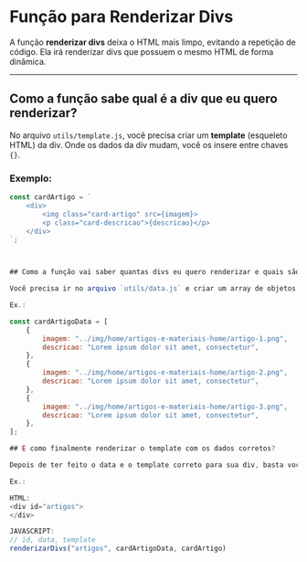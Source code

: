 # Função para Renderizar Divs

A função **renderizar divs** deixa o HTML mais limpo, evitando a repetição de código. Ela irá renderizar divs que possuem o mesmo HTML de forma dinâmica.

---

## Como a função sabe qual é a div que eu quero renderizar?

No arquivo `utils/template.js`, você precisa criar um **template** (esqueleto HTML) da div. Onde os dados da div mudam, você os insere entre chaves `{}`.

### Exemplo:

```javascript
const cardArtigo = `
    <div>
        <img class="card-artigo" src={imagem}>
        <p class="card-descricao">{descricao}</p>
    </div>
`;



## Como a função vai saber quantas divs eu quero renderizar e quais são os dados de cada uma?

Você precisa ir no arquivo `utils/data.js` e criar um array de objetos. Cada objeto terá as propriedades que irão ser dinâmicas na div.

Ex.:

const cardArtigoData = [
    {
        imagem: "../img/home/artigos-e-materiais-home/artigo-1.png",
        descricao: "Lorem ipsum dolor sit amet, consectetur",
    },
    {
        imagem: "../img/home/artigos-e-materiais-home/artigo-2.png",
        descricao: "Lorem ipsum dolor sit amet, consectetur",
    },
    {
        imagem: "../img/home/artigos-e-materiais-home/artigo-3.png",
        descricao: "Lorem ipsum dolor sit amet, consectetur",
    },
];

## E como finalmente renderizar o template com os dados corretos? 

Depois de ter feito o data e o template correto para sua div, basta você ir no HTML e criar a div com um id para o .js identificar. Depois, crie um .js para esse html e utilize a função renderizarDivs, passando os parametros corretos

Ex.:

HTML:
<div id="artigos">
</div>

JAVASCRIPT:
// id, data, template
renderizarDivs("artigos", cardArtigoData, cardArtigo)